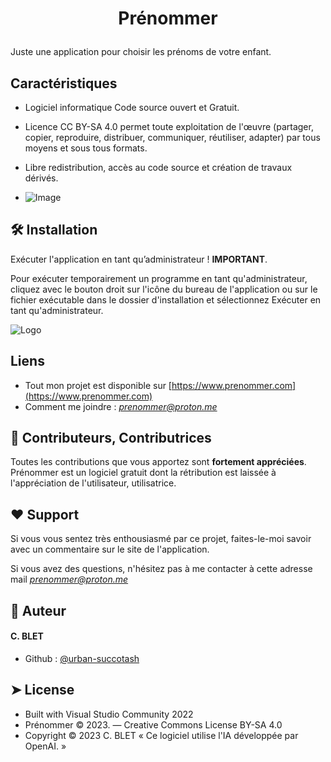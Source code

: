 
# <p align="center">Prénommer</p>
  
Juste une application pour choisir les prénoms de votre enfant.
## Caractéristiques   
- Logiciel informatique Code source ouvert et Gratuit.
- Licence CC BY-SA 4.0 permet toute exploitation de l'œuvre (partager, copier, reproduire, distribuer, communiquer, réutiliser, adapter) par tous moyens et sous tous formats.
              
- Libre redistribution, accès au code source et création de travaux dérivés.

- ![Image](https://www.prenommer.com/wp-content/uploads/2023/09/utilisation-libre-cc-by-sa.png)

## 🛠️ Installation    
Exécuter l'application en tant qu’administrateur ! **IMPORTANT**.

Pour exécuter temporairement un programme en tant qu'administrateur, cliquez avec le bouton droit sur l'icône du bureau de l'application ou sur le fichier exécutable dans le dossier d'installation et sélectionnez Exécuter en tant qu'administrateur.

![Logo](https://www.prenommer.com/wp-content/uploads/2023/09/prenommer3_5-preview.png)

## Liens      
*   Tout mon projet est disponible sur [https://www.prenommer.com](https://www.prenommer.com)
*   Comment me joindre : _[prenommer@proton.me](mailto:prenommer@proton.me)_


## 🍰 Contributeurs, Contributrices    
Toutes les contributions que vous apportez sont **fortement appréciées**. Prénommer est un logiciel gratuit dont la rétribution est laissée à l'appréciation de l'utilisateur, utilisatrice.


## ❤️ Support  
Si vous vous sentez très enthousiasmé par ce projet, faites-le-moi savoir avec un commentaire sur le site de l'application.

Si vous avez des questions, n'hésitez pas à me contacter à cette adresse mail  _[prenommer@proton.me](mailto:prenommer@proton.me)_


## 🙇 Auteur

#### C. BLET
- Github : [@urban-succotash](https://github.com/prenommer/urban-succotash)


## ➤ License

*   Built with Visual Studio Community 2022
*   Prénommer © 2023. — Creative Commons License BY-SA 4.0
*   Copyright © 2023 C. BLET « Ce logiciel utilise l'IA développée par OpenAI. »
